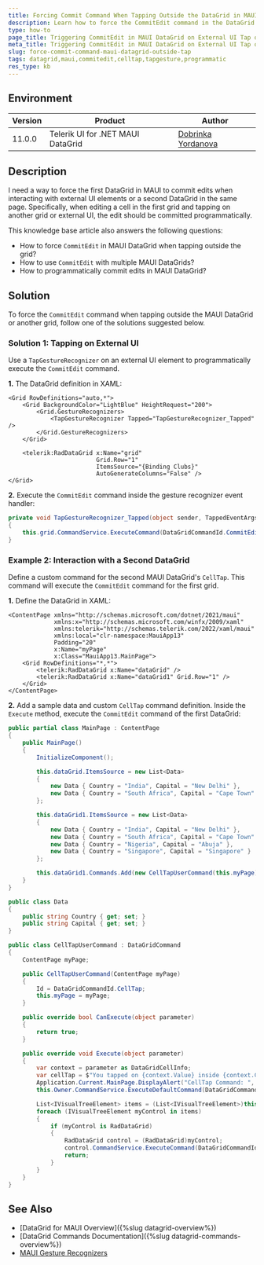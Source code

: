 ```yaml
---
title: Forcing Commit Command When Tapping Outside the DataGrid in MAUI
description: Learn how to force the CommitEdit command in the DataGrid for MAUI when tapping outside the control or interacting with another grid.
type: how-to
page_title: Triggering CommitEdit in MAUI DataGrid on External UI Tap or Second DataGrid Interaction
meta_title: Triggering CommitEdit in MAUI DataGrid on External UI Tap or Second DataGrid Interaction
slug: force-commit-command-maui-datagrid-outside-tap
tags: datagrid,maui,commitedit,celltap,tapgesture,programmatic
res_type: kb
---
```


## Environment

| Version | Product | Author | 
| --- | --- | ---- | 
| 11.0.0 | Telerik UI for .NET MAUI DataGrid | [Dobrinka Yordanova](https://www.telerik.com/blogs/author/dobrinka-yordanova) | 

## Description

I need a way to force the first DataGrid in MAUI to commit edits when interacting with external UI elements or a second DataGrid in the same page. Specifically, when editing a cell in the first grid and tapping on another grid or external UI, the edit should be committed programmatically.

This knowledge base article also answers the following questions:
- How to force `CommitEdit` in MAUI DataGrid when tapping outside the grid?
- How to use `CommitEdit` with multiple MAUI DataGrids?
- How to programmatically commit edits in MAUI DataGrid?

## Solution

To force the `CommitEdit` command when tapping outside the MAUI DataGrid or another grid, follow one of the solutions suggested below.

### Solution 1: Tapping on External UI

Use a `TapGestureRecognizer` on an external UI element to programmatically execute the `CommitEdit` command.

**1.** The DataGrid definition in XAML:

```xaml
<Grid RowDefinitions="auto,*">
    <Grid BackgroundColor="LightBlue" HeightRequest="200">
        <Grid.GestureRecognizers>
            <TapGestureRecognizer Tapped="TapGestureRecognizer_Tapped" />
        </Grid.GestureRecognizers>
    </Grid>

    <telerik:RadDataGrid x:Name="grid"
                         Grid.Row="1"
                         ItemsSource="{Binding Clubs}" 
                         AutoGenerateColumns="False" />
</Grid>
```

**2.** Execute the `CommitEdit` command inside the gesture recognizer event handler:

```csharp
private void TapGestureRecognizer_Tapped(object sender, TappedEventArgs e)
{
    this.grid.CommandService.ExecuteCommand(DataGridCommandId.CommitEdit, new EditContext(null, ActionTrigger.Programmatic, null));
}
```

### Example 2: Interaction with a Second DataGrid

Define a custom command for the second MAUI DataGrid's `CellTap`. This command will execute the `CommitEdit` command for the first grid.

**1.** Define the DataGrid in XAML:

```xaml
<ContentPage xmlns="http://schemas.microsoft.com/dotnet/2021/maui"
             xmlns:x="http://schemas.microsoft.com/winfx/2009/xaml"
             xmlns:telerik="http://schemas.telerik.com/2022/xaml/maui"
             xmlns:local="clr-namespace:MauiApp13"
             Padding="20"
             x:Name="myPage"
             x:Class="MauiApp13.MainPage">
    <Grid RowDefinitions="*,*">
        <telerik:RadDataGrid x:Name="dataGrid" />
        <telerik:RadDataGrid x:Name="dataGrid1" Grid.Row="1" />
    </Grid>
</ContentPage>
```

**2.** Add a sample data and custom `CellTap` command definition. Inside the `Execute` method, execute the `CommitEdit` command of the first DataGrid:

```csharp
public partial class MainPage : ContentPage
{
    public MainPage()
    {
        InitializeComponent();

        this.dataGrid.ItemsSource = new List<Data>
        {
            new Data { Country = "India", Capital = "New Delhi" },
            new Data { Country = "South Africa", Capital = "Cape Town" },
        };

        this.dataGrid1.ItemsSource = new List<Data>
        {
            new Data { Country = "India", Capital = "New Delhi" },
            new Data { Country = "South Africa", Capital = "Cape Town" },
            new Data { Country = "Nigeria", Capital = "Abuja" },
            new Data { Country = "Singapore", Capital = "Singapore" }
        };

        this.dataGrid1.Commands.Add(new CellTapUserCommand(this.myPage));
    }
}

public class Data
{
    public string Country { get; set; }
    public string Capital { get; set; }
}

public class CellTapUserCommand : DataGridCommand
{
    ContentPage myPage;

    public CellTapUserCommand(ContentPage myPage)
    {
        Id = DataGridCommandId.CellTap;
        this.myPage = myPage;
    }

    public override bool CanExecute(object parameter)
    {
        return true;
    }

    public override void Execute(object parameter)
    {
        var context = parameter as DataGridCellInfo;
        var cellTap = $"You tapped on {context.Value} inside {context.Column.HeaderText} column \n";
        Application.Current.MainPage.DisplayAlert("CellTap Command: ", cellTap, "OK");
        this.Owner.CommandService.ExecuteDefaultCommand(DataGridCommandId.CellTap, parameter);

        List<IVisualTreeElement> items = (List<IVisualTreeElement>)this.myPage.GetVisualTreeDescendants();
        foreach (IVisualTreeElement myControl in items)
        {
            if (myControl is RadDataGrid)
            {
                RadDataGrid control = (RadDataGrid)myControl;
                control.CommandService.ExecuteCommand(DataGridCommandId.CommitEdit, new EditContext(null, ActionTrigger.Programmatic, null));
                return;
            }
        }
    }
}
```

## See Also

- [DataGrid for MAUI Overview]({%slug datagrid-overview%})
- [DataGrid Commands Documentation]({%slug datagrid-commands-overview%})
- [MAUI Gesture Recognizers](https://learn.microsoft.com/en-us/dotnet/maui/fundamentals/gestures/tap)
